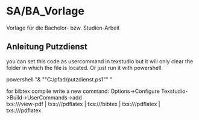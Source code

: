 # SA/BA_Vorlage
Vorlage für die Bachelor- bzw. Studien-Arbeit

## Anleitung Putzdienst

you can set this code as usercommand in texstudio but it will only clear the folder in which the file is located.
Or just run it with powershell.


 powershell "& ""C:/pfad/putzdienst.ps1"" "


for bibtex compile write a new command:
Options->Configure Texstudio->Build->UserCommands->add  
txs:///view-pdf | txs:///pdflatex | txs:///bibtex | txs:///pdflatex | txs:///pdflatex 
